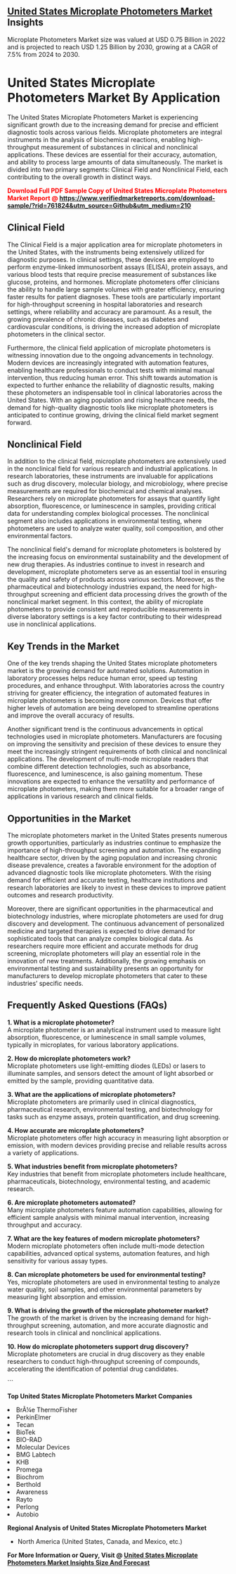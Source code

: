 <h2><a href="https://www.verifiedmarketreports.com/download-sample/?rid=761824&amp;utm_source=Github&amp;utm_medium=210" target="_blank">United States Microplate Photometers Market</a> Insights</h2><p>Microplate Photometers Market size was valued at USD 0.75 Billion in 2022 and is projected to reach USD 1.25 Billion by 2030, growing at a CAGR of 7.5% from 2024 to 2030.</p><p><h1>United States Microplate Photometers Market By Application</h1><p>The United States Microplate Photometers Market is experiencing significant growth due to the increasing demand for precise and efficient diagnostic tools across various fields. Microplate photometers are integral instruments in the analysis of biochemical reactions, enabling high-throughput measurement of substances in clinical and nonclinical applications. These devices are essential for their accuracy, automation, and ability to process large amounts of data simultaneously. The market is divided into two primary segments: Clinical Field and Nonclinical Field, each contributing to the overall growth in distinct ways. <b><p><span class=""><span style="color: #ff0000;"><strong>Download Full PDF Sample Copy of United States Microplate Photometers Market Report</strong> @ </span><a href="https://www.verifiedmarketreports.com/download-sample/?rid=761824&amp;utm_source=Github&amp;utm_medium=210" target="_blank">https://www.verifiedmarketreports.com/download-sample/?rid=761824&amp;utm_source=Github&amp;utm_medium=210</a></span></p></b></p><h2>Clinical Field</h2><p>The Clinical Field is a major application area for microplate photometers in the United States, with the instruments being extensively utilized for diagnostic purposes. In clinical settings, these devices are employed to perform enzyme-linked immunosorbent assays (ELISA), protein assays, and various blood tests that require precise measurement of substances like glucose, proteins, and hormones. Microplate photometers offer clinicians the ability to handle large sample volumes with greater efficiency, ensuring faster results for patient diagnoses. These tools are particularly important for high-throughput screening in hospital laboratories and research settings, where reliability and accuracy are paramount. As a result, the growing prevalence of chronic diseases, such as diabetes and cardiovascular conditions, is driving the increased adoption of microplate photometers in the clinical sector.</p><p>Furthermore, the clinical field application of microplate photometers is witnessing innovation due to the ongoing advancements in technology. Modern devices are increasingly integrated with automation features, enabling healthcare professionals to conduct tests with minimal manual intervention, thus reducing human error. This shift towards automation is expected to further enhance the reliability of diagnostic results, making these photometers an indispensable tool in clinical laboratories across the United States. With an aging population and rising healthcare needs, the demand for high-quality diagnostic tools like microplate photometers is anticipated to continue growing, driving the clinical field market segment forward.</p><h2>Nonclinical Field</h2><p>In addition to the clinical field, microplate photometers are extensively used in the nonclinical field for various research and industrial applications. In research laboratories, these instruments are invaluable for applications such as drug discovery, molecular biology, and microbiology, where precise measurements are required for biochemical and chemical analyses. Researchers rely on microplate photometers for assays that quantify light absorption, fluorescence, or luminescence in samples, providing critical data for understanding complex biological processes. The nonclinical segment also includes applications in environmental testing, where photometers are used to analyze water quality, soil composition, and other environmental factors.</p><p>The nonclinical field's demand for microplate photometers is bolstered by the increasing focus on environmental sustainability and the development of new drug therapies. As industries continue to invest in research and development, microplate photometers serve as an essential tool in ensuring the quality and safety of products across various sectors. Moreover, as the pharmaceutical and biotechnology industries expand, the need for high-throughput screening and efficient data processing drives the growth of the nonclinical market segment. In this context, the ability of microplate photometers to provide consistent and reproducible measurements in diverse laboratory settings is a key factor contributing to their widespread use in nonclinical applications.</p><h2>Key Trends in the Market</h2><p>One of the key trends shaping the United States microplate photometers market is the growing demand for automated solutions. Automation in laboratory processes helps reduce human error, speed up testing procedures, and enhance throughput. With laboratories across the country striving for greater efficiency, the integration of automated features in microplate photometers is becoming more common. Devices that offer higher levels of automation are being developed to streamline operations and improve the overall accuracy of results.</p><p>Another significant trend is the continuous advancements in optical technologies used in microplate photometers. Manufacturers are focusing on improving the sensitivity and precision of these devices to ensure they meet the increasingly stringent requirements of both clinical and nonclinical applications. The development of multi-mode microplate readers that combine different detection technologies, such as absorbance, fluorescence, and luminescence, is also gaining momentum. These innovations are expected to enhance the versatility and performance of microplate photometers, making them more suitable for a broader range of applications in various research and clinical fields.</p><h2>Opportunities in the Market</h2><p>The microplate photometers market in the United States presents numerous growth opportunities, particularly as industries continue to emphasize the importance of high-throughput screening and automation. The expanding healthcare sector, driven by the aging population and increasing chronic disease prevalence, creates a favorable environment for the adoption of advanced diagnostic tools like microplate photometers. With the rising demand for efficient and accurate testing, healthcare institutions and research laboratories are likely to invest in these devices to improve patient outcomes and research productivity.</p><p>Moreover, there are significant opportunities in the pharmaceutical and biotechnology industries, where microplate photometers are used for drug discovery and development. The continuous advancement of personalized medicine and targeted therapies is expected to drive demand for sophisticated tools that can analyze complex biological data. As researchers require more efficient and accurate methods for drug screening, microplate photometers will play an essential role in the innovation of new treatments. Additionally, the growing emphasis on environmental testing and sustainability presents an opportunity for manufacturers to develop microplate photometers that cater to these industries’ specific needs.</p><h2>Frequently Asked Questions (FAQs)</h2><p><b>1. What is a microplate photometer?</b><br/>A microplate photometer is an analytical instrument used to measure light absorption, fluorescence, or luminescence in small sample volumes, typically in microplates, for various laboratory applications.</p><p><b>2. How do microplate photometers work?</b><br/>Microplate photometers use light-emitting diodes (LEDs) or lasers to illuminate samples, and sensors detect the amount of light absorbed or emitted by the sample, providing quantitative data.</p><p><b>3. What are the applications of microplate photometers?</b><br/>Microplate photometers are primarily used in clinical diagnostics, pharmaceutical research, environmental testing, and biotechnology for tasks such as enzyme assays, protein quantification, and drug screening.</p><p><b>4. How accurate are microplate photometers?</b><br/>Microplate photometers offer high accuracy in measuring light absorption or emission, with modern devices providing precise and reliable results across a variety of applications.</p><p><b>5. What industries benefit from microplate photometers?</b><br/>Key industries that benefit from microplate photometers include healthcare, pharmaceuticals, biotechnology, environmental testing, and academic research.</p><p><b>6. Are microplate photometers automated?</b><br/>Many microplate photometers feature automation capabilities, allowing for efficient sample analysis with minimal manual intervention, increasing throughput and accuracy.</p><p><b>7. What are the key features of modern microplate photometers?</b><br/>Modern microplate photometers often include multi-mode detection capabilities, advanced optical systems, automation features, and high sensitivity for various assay types.</p><p><b>8. Can microplate photometers be used for environmental testing?</b><br/>Yes, microplate photometers are used in environmental testing to analyze water quality, soil samples, and other environmental parameters by measuring light absorption and emission.</p><p><b>9. What is driving the growth of the microplate photometer market?</b><br/>The growth of the market is driven by the increasing demand for high-throughput screening, automation, and more accurate diagnostic and research tools in clinical and nonclinical applications.</p><p><b>10. How do microplate photometers support drug discovery?</b><br/>Microplate photometers are crucial in drug discovery as they enable researchers to conduct high-throughput screening of compounds, accelerating the identification of potential drug candidates.</p>```</p><p><strong>Top United States Microplate Photometers Market Companies</strong></p><div data-test-id=""><p><li>BrÃ¼e ThermoFisher</li><li> PerkinElmer</li><li> Tecan</li><li> BioTek</li><li> BIO-RAD</li><li> Molecular Devices</li><li> BMG Labtech</li><li> KHB</li><li> Promega</li><li> Biochrom</li><li> Berthold</li><li> Awareness</li><li> Rayto</li><li> Perlong</li><li> Autobio</li></p><div><strong>Regional Analysis of&nbsp;United States Microplate Photometers Market</strong></div><ul><li dir="ltr"><p dir="ltr">North America&nbsp;(United States, Canada, and Mexico, etc.)</p></li></ul><p><strong>For More Information or Query, Visit @&nbsp;</strong><strong><a href="https://www.verifiedmarketreports.com/product/microplate-photometers-market/?utm_source=Github&amp;utm_medium=210" target="_blank">United States Microplate Photometers Market Insights Size And Forecast</a></strong></p></div>
